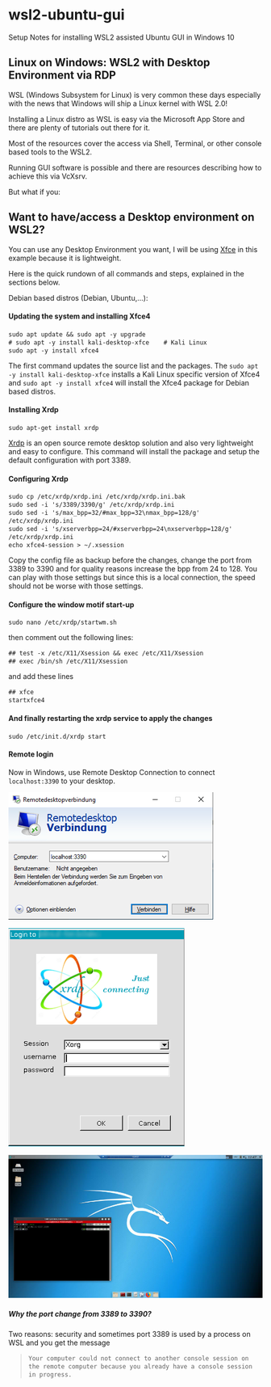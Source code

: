 # wsl2-ubuntu-gui
Setup Notes for installing WSL2 assisted Ubuntu GUI in Windows 10

## Linux on Windows: WSL2 with Desktop Environment via RDP


WSL (Windows Subsystem for Linux) is very common these days especially with the news that Windows will ship a Linux kernel with WSL 2.0!

Installing a Linux distro as WSL is easy via the Microsoft App Store and there are plenty of tutorials out there for it.

Most of the resources cover the access via Shell, Terminal, or other console based tools to the WSL2.

Running GUI software is possible and there are resources describing how to achieve this via VcXsrv.

But what if you:

## Want to have/access a Desktop environment on WSL2?

You can use any Desktop Environment you want, I will be using [Xfce](https://www.xfce.org/) in this example because it is lightweight.

Here is the quick rundown of all commands and steps, explained in the sections below. 

Debian based distros (Debian, Ubuntu,...):

#### Updating the system and installing Xfce4
```
sudo apt update && sudo apt -y upgrade
# sudo apt -y install kali-desktop-xfce    # Kali Linux
sudo apt -y install xfce4
```
The first command updates the source list and the packages. 
The `sudo apt -y install kali-desktop-xfce` installs a Kali Linux specific version of Xfce4 and `sudo apt -y install xfce4` will install the Xfce4 package for Debian based distros.

#### Installing Xrdp
```
sudo apt-get install xrdp
```
[Xrdp](http://www.xrdp.org/) is an open source remote desktop solution and also very lightweight and easy to configure. This command will install the package and setup the default configuration with port 3389.

#### Configuring Xrdp
```
sudo cp /etc/xrdp/xrdp.ini /etc/xrdp/xrdp.ini.bak
sudo sed -i 's/3389/3390/g' /etc/xrdp/xrdp.ini
sudo sed -i 's/max_bpp=32/#max_bpp=32\nmax_bpp=128/g' /etc/xrdp/xrdp.ini
sudo sed -i 's/xserverbpp=24/#xserverbpp=24\nxserverbpp=128/g' /etc/xrdp/xrdp.ini
echo xfce4-session > ~/.xsession
```
Copy the config file as backup before the changes, change the port from 3389 to 3390 and for quality reasons increase the bpp from 24 to 128. You can play with those settings but since this is a local connection, the speed should not be worse with those settings.

#### Configure the window motif start-up
```
sudo nano /etc/xrdp/startwm.sh
```
then comment out the following lines:
```
## test -x /etc/X11/Xsession && exec /etc/X11/Xsession
## exec /bin/sh /etc/X11/Xsession
```
and add these lines
```
## xfce
startxfce4
```
#### And finally restarting the xrdp service to apply the changes
```
sudo /etc/init.d/xrdp start
```
#### Remote login
Now in Windows, use Remote Desktop Connection to  connect `localhost:3390` to your desktop.

![Connect to WSL DE via Xrdp](images/rdp.png)

![Login to WSL DE](images/xorg.png)

![Desktop of WSL via xrdp](images/xfce4-desktop.jfif)

##### Why the port change from 3389 to 3390?

Two reasons: security and sometimes port 3389 is used by a process on WSL and you get the message

> ```
> Your computer could not connect to another console session on the remote computer because you already have a console session in progress.
> ```
